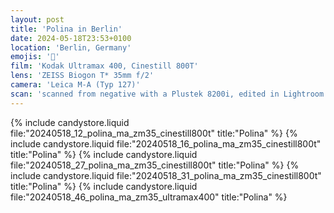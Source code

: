 ```yaml
---
layout: post
title: 'Polina in Berlin'
date: 2024-05-18T23:53+0100
location: 'Berlin, Germany'
emojis: '🔞'
film: 'Kodak Ultramax 400, Cinestill 800T'
lens: 'ZEISS Biogon T* 35mm f/2'
camera: 'Leica M-A (Typ 127)'
scan: 'scanned from negative with a Plustek 8200i, edited in Lightroom'
---
```


{% include candystore.liquid file:"20240518_12_polina_ma_zm35_cinestill800t" title:"Polina" %}
{% include candystore.liquid file:"20240518_16_polina_ma_zm35_cinestill800t" title:"Polina" %}
{% include candystore.liquid file:"20240518_27_polina_ma_zm35_cinestill800t" title:"Polina" %}
{% include candystore.liquid file:"20240518_31_polina_ma_zm35_cinestill800t" title:"Polina" %}
{% include candystore.liquid file:"20240518_46_polina_ma_zm35_ultramax400" title:"Polina" %}